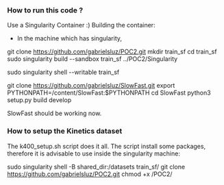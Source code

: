### How to run this code ?
Use a Singularity Container :)
Building the container:
- In the machine which has singularity,

git clone https://github.com/gabrielsluz/POC2.git
mkdir train_sf
cd train_sf
sudo singularity build --sandbox train_sf ../POC2/Singularity

sudo singularity shell --writable train_sf

git clone https://github.com/gabrielsluz/SlowFast.git
export PYTHONPATH=/content/SlowFast:$PYTHONPATH
cd SlowFast
python3 setup.py build develop

SlowFast should be working now.

### How to setup the Kinetics dataset
The k400_setup.sh script does it all.
The script install some packages, therefore it is advisable to use inside the
singularity machine: 

sudo singularity shell -B shared_dir:/datasets train_sf/
git clone https://github.com/gabrielsluz/POC2.git
chmod +x /POC2/

